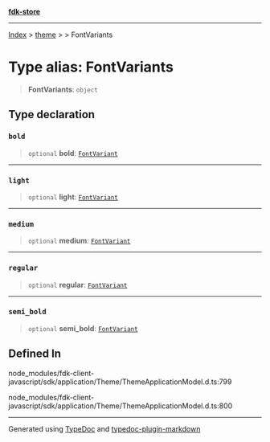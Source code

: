 [**fdk-store**](../../../README.md)
***

[Index](../../../API.md) > [theme](../../README.md) > [<internal>](../README.md) > FontVariants

# Type alias: FontVariants

> **FontVariants**: `object`

## Type declaration

### `bold`

> `optional` **bold**: [`FontVariant`](type-alias.FontVariant.md)

***

### `light`

> `optional` **light**: [`FontVariant`](type-alias.FontVariant.md)

***

### `medium`

> `optional` **medium**: [`FontVariant`](type-alias.FontVariant.md)

***

### `regular`

> `optional` **regular**: [`FontVariant`](type-alias.FontVariant.md)

***

### `semi_bold`

> `optional` **semi\_bold**: [`FontVariant`](type-alias.FontVariant.md)

## Defined In

node\_modules/fdk-client-javascript/sdk/application/Theme/ThemeApplicationModel.d.ts:799

node\_modules/fdk-client-javascript/sdk/application/Theme/ThemeApplicationModel.d.ts:800

***
Generated using [TypeDoc](https://typedoc.org/) and [typedoc-plugin-markdown](https://www.npmjs.com/package/typedoc-plugin-markdown)
